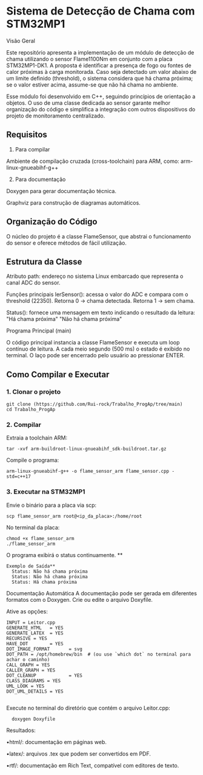 # Sistema de Detecção de Chama com STM32MP1
Visão Geral

  Este repositório apresenta a implementação de um módulo de detecção de chama utilizando o sensor Flame1100Nm em conjunto com a placa STM32MP1-DK1.
A proposta é identificar a presença de fogo ou fontes de calor próximas à carga monitorada. Caso seja detectado um valor abaixo de um limite definido (threshold), o sistema considera que há chama próxima; se o valor estiver acima, assume-se que não há chama no ambiente.

  Esse módulo foi desenvolvido em C++, seguindo princípios de orientação a objetos. O uso de uma classe dedicada ao sensor garante melhor organização do código e simplifica a integração com outros dispositivos do projeto de monitoramento centralizado.

## **Requisitos**
1) Para compilar

Ambiente de compilação cruzada (cross-toolchain) para ARM, como:
arm-linux-gnueabihf-g++

2) Para documentação

Doxygen para gerar documentação técnica.

Graphviz para construção de diagramas automáticos.

## **Organização do Código**

O núcleo do projeto é a classe FlameSensor, que abstrai o funcionamento do sensor e oferece métodos de fácil utilização.

## **Estrutura da Classe**

Atributo
  path: endereço no sistema Linux embarcado que representa o canal ADC do sensor.

Funções principais
  lerSensor(): acessa o valor do ADC e compara com o threshold (22350).
  Retorna 0 → chama detectada.
  Retorna 1 → sem chama.

Status(): fornece uma mensagem em texto indicando o resultado da leitura:
  "Há chama próxima"
  "Não há chama próxima"

Programa Principal (main)

O código principal instancia a classe FlameSensor e executa um loop contínuo de leitura.
A cada meio segundo (500 ms) o estado é exibido no terminal.
O laço pode ser encerrado pelo usuário ao pressionar ENTER.

## **Como Compilar e Executar**
### **1. Clonar o projeto**
```
git clone (https://github.com/Rui-rock/Trabalho_ProgAp/tree/main)
cd Trabalho_ProgAp
```
### **2. Compilar**

Extraia a toolchain ARM:
```
tar -xvf arm-buildroot-linux-gnueabihf_sdk-buildroot.tar.gz
```
Compile o programa:
```
arm-linux-gnueabihf-g++ -o flame_sensor_arm flame_sensor.cpp -std=c++17
```
### **3. Executar na STM32MP1**

Envie o binário para a placa via scp:
```
scp flame_sensor_arm root@<ip_da_placa>:/home/root
```
No terminal da placa:
```
chmod +x flame_sensor_arm
./flame_sensor_arm
```
O programa exibirá o status continuamente.
**
```
Exemplo de Saída**
  Status: Não há chama próxima
  Status: Não há chama próxima
  Status: Há chama próxima
```
Documentação Automática
  A documentação pode ser gerada em diferentes formatos com o Doxygen.
  Crie ou edite o arquivo Doxyfile.

Ative as opções:
```
INPUT = Leitor.cpp
GENERATE_HTML   = YES
GENERATE_LATEX  = YES
RECURSIVE = YES
HAVE_DOT        = YES
DOT_IMAGE_FORMAT       = svg
DOT_PATH = /opt/homebrew/bin  # (ou use `which dot` no terminal para achar o caminho)
CALL_GRAPH = YES
CALLER_GRAPH = YES
DOT_CLEANUP            = YES
CLASS_DIAGRAMS = YES
UML_LOOK = YES
DOT_UML_DETAILS = YES


```
Execute no terminal do diretório que contém o arquivo Leitor.cpp:
```
  doxygen Doxyfile

``` 

Resultados:

  •html/: documentação em páginas web.

  •latex/: arquivos .tex que podem ser convertidos em PDF.

  •rtf/: documentação em Rich Text, compatível com editores de texto.
